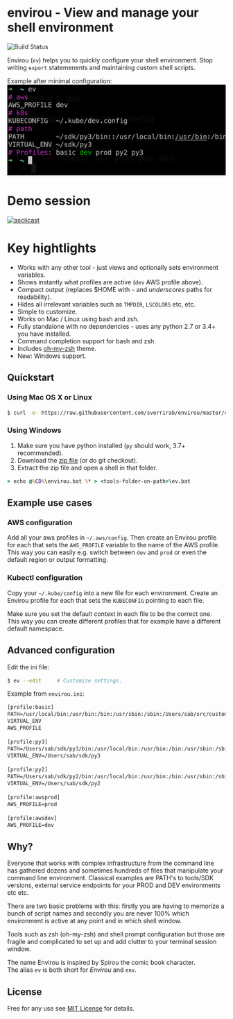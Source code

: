 # envirou - View and manage your shell environment

![Build Status](https://travis-ci.org/sverrirab/envirou.svg?branch=master)

Envirou (`ev`) helps you to quickly configure your shell environment.
Stop writing `export` statemenents and maintaining custom shell scripts.

Example after minimal configuration:
![Simple View](./screenshots/header.png)

# Demo session

[![asciicast](https://asciinema.org/a/hVaeBUd4zJ21LT3yRqQhvR0p8.svg)](https://asciinema.org/a/hVaeBUd4zJ21LT3yRqQhvR0p8)

# Key hightlights 
* Works with any other tool - just views and optionally sets environment variables.
* Shows instantly what profiles are active (`dev` AWS profile above).
* Compact output (replaces $HOME with `~` and _underscores_ paths for readability).
* Hides all irrelevant variables such as `TMPDIR`, `LSCOLORS` etc, etc.
* Simple to customize.
* Works on Mac / Linux using bash and zsh.  
* Fully standalone with no dependencies - uses any python 2.7 or 3.4+ you have installed.
* Command completion support for bash and zsh.
* Includes [oh-my-zsh](https://ohmyz.sh/) theme.
* New: Windows support.

## Quickstart

### Using Mac OS X or Linux

```bash
$ curl -o- https://raw.githubusercontent.com/sverrirab/envirou/master/curl_install.sh | bash
```

### Using Windows

1) Make sure you have python installed (`py` should work, 3.7+ recommended).
1) Download the [zip file](https://github.com/sverrirab/envirou/archive/master.zip) (or do git checkout).
3) Extract the zip file and open a shell in that folder.

```cmd
> echo @%CD%\envirou.bat %* > <tools-folder-on-path>\ev.bat 
```

## Example use cases
### AWS configuration
Add all your aws profiles in `~/.aws/config`.  Then create an Envirou profile for each
that sets the `AWS_PROFILE` variable to the name of the AWS profile.  This way you can
easily e.g. switch between `dev` and `prod` or even the default region or output formatting.

### Kubectl configuration
Copy your `~/.kube/config` into a new file for each environment.  Create an Envirou 
profile for each that sets the `KUBECONFIG` pointing to each file.

Make sure you set the default context in each file to be the correct one.  This way you
can create different profiles that for example have a different default namespace.

## Advanced configuration

Edit the ini file:

```bash
$ ev --edit     # Customize settings.
```

Example from `envirou.ini`:

```inifile
[profile:basic]
PATH=/usr/local/bin:/usr/bin:/bin:/usr/sbin:/sbin:/Users/sab/src/custom/bin
VIRTUAL_ENV
AWS_PROFILE

[profile:py3]
PATH=/Users/sab/sdk/py3/bin:/usr/local/bin:/usr/bin:/bin:/usr/sbin:/sbin:/Users/sab/src/custom/bin
VIRTUAL_ENV=/Users/sab/sdk/py3

[profile:py2]
PATH=/Users/sab/sdk/py2/bin:/usr/local/bin:/usr/bin:/bin:/usr/sbin:/sbin:/Users/sab/src/custom/bin
VIRTUAL_ENV=/Users/sab/sdk/py2

[profile:awsprod]
AWS_PROFILE=prod

[profile:awsdev]
AWS_PROFILE=dev
```

## Why?
Everyone that works with complex infrastructure from the command line has gathered dozens and
sometimes hundreds of files that manipulate your command line environment.  Classical examples 
are PATH's to tools/SDK versions, external service endpoints for your PROD and DEV environments
etc etc.

There are two basic problems with this: firstly you are having to memorize a bunch of script 
names and secondly you are never 100% which environment is active at any point and in which 
shell window.
 
Tools such as zsh (oh-my-zsh) and shell prompt configuration but those are fragile and 
complicated to set up and add clutter to your terminal session window.

The name Envirou is inspired by Spirou the comic book character.  
The alias `ev` is both short for *Envirou* and `env`. 


## License

Free for any use see [MIT License](./LICENSE) for details.
